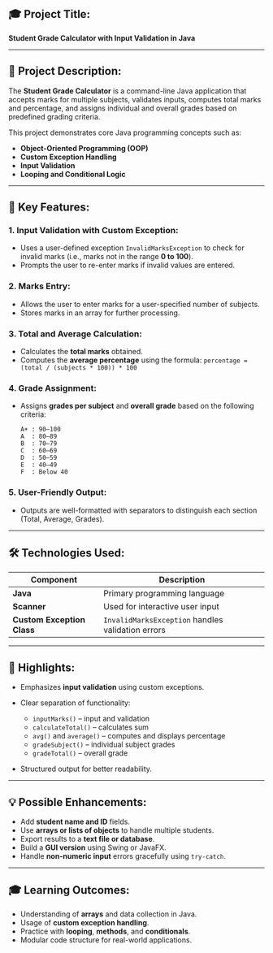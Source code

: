 ## 🎓 **Project Title**:

**Student Grade Calculator with Input Validation in Java**

---

## 📝 **Project Description**:

The **Student Grade Calculator** is a command-line Java application that accepts marks for multiple subjects, validates inputs, computes total marks and percentage, and assigns individual and overall grades based on predefined grading criteria.

This project demonstrates core Java programming concepts such as:

* **Object-Oriented Programming (OOP)**
* **Custom Exception Handling**
* **Input Validation**
* **Looping and Conditional Logic**

---

## 🎯 **Key Features**:

### 1. **Input Validation with Custom Exception**:

* Uses a user-defined exception `InvalidMarksException` to check for invalid marks (i.e., marks not in the range **0 to 100**).
* Prompts the user to re-enter marks if invalid values are entered.

### 2. **Marks Entry**:

* Allows the user to enter marks for a user-specified number of subjects.
* Stores marks in an array for further processing.

### 3. **Total and Average Calculation**:

* Calculates the **total marks** obtained.
* Computes the **average percentage** using the formula:
  `percentage = (total / (subjects * 100)) * 100`

### 4. **Grade Assignment**:

* Assigns **grades per subject** and **overall grade** based on the following criteria:

  ```
  A+ : 90–100
  A  : 80–89
  B  : 70–79
  C  : 60–69
  D  : 50–59
  E  : 40–49
  F  : Below 40
  ```

### 5. **User-Friendly Output**:

* Outputs are well-formatted with separators to distinguish each section (Total, Average, Grades).

---

## 🛠️ **Technologies Used**:

| Component                  | Description                                       |
| -------------------------- | ------------------------------------------------- |
| **Java**                   | Primary programming language                      |
| **Scanner**                | Used for interactive user input                   |
| **Custom Exception Class** | `InvalidMarksException` handles validation errors |

---

## 📌 **Highlights**:

* Emphasizes **input validation** using custom exceptions.
* Clear separation of functionality:

  * `inputMarks()` – input and validation
  * `calculateTotal()` – calculates sum
  * `avg()` and `average()` – computes and displays percentage
  * `gradeSubject()` – individual subject grades
  * `gradeTotal()` – overall grade
* Structured output for better readability.

---

## 💡 **Possible Enhancements**:

* Add **student name and ID** fields.
* Use **arrays or lists of objects** to handle multiple students.
* Export results to a **text file or database**.
* Build a **GUI version** using Swing or JavaFX.
* Handle **non-numeric input** errors gracefully using `try-catch`.

---

## 🎓 **Learning Outcomes**:

* Understanding of **arrays** and data collection in Java.
* Usage of **custom exception handling**.
* Practice with **looping**, **methods**, and **conditionals**.
* Modular code structure for real-world applications.
